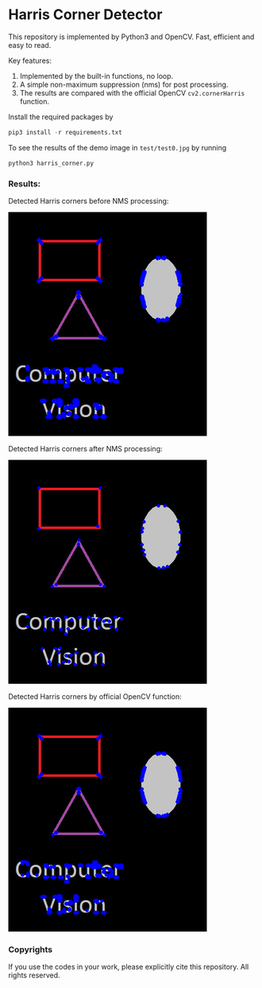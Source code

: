 # Harris Corner Detector

This repository is implemented by Python3 and OpenCV. Fast, efficient and easy to read.

Key features:

1. Implemented by the built-in functions, no loop.
2. A simple non-maximum suppression (nms) for post processing.
3. The results are compared with the official OpenCV `cv2.cornerHarris` function.

Install the required packages by
```Python
pip3 install -r requirements.txt
```

To see the results of the demo image in `test/test0.jpg` by running
```Python
python3 harris_corner.py
```

### Results:

Detected Harris corners before NMS processing:

![](test/test0_before_nms.png)

Detected Harris corners after NMS processing:

![](test/test0_after_nms.png)

Detected Harris corners by official OpenCV function:

![](test/test0_by_opencv.png)


### Copyrights

If you use the codes in your work, please explicitly cite this repository. All rights reserved.